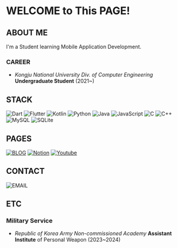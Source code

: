 # WELCOME to This PAGE!

## ABOUT ME
I'm a Student learning Mobile Application Development.

### CAREER
* *Kongju National University Div. of Computer Engineering* **Undergraduate Student** (2021~)

## STACK
![Dart](https://img.shields.io/badge/dart-%230175C2.svg?style=for-the-badge&logo=dart&logoColor=white) ![Flutter](https://img.shields.io/badge/Flutter-%2302569B.svg?style=for-the-badge&logo=Flutter&logoColor=white) ![Kotlin](https://img.shields.io/badge/kotlin-%230095D5.svg?style=for-the-badge&logo=kotlin&logoColor=white) 
![Python](https://img.shields.io/badge/python-3670A0?style=for-the-badge&logo=python&logoColor=ffdd54) ![Java](https://img.shields.io/badge/java-3a75af.svg?style=for-the-badge&logo=java&logoColor=white) ![JavaScript](https://img.shields.io/badge/javascript-%23323330.svg?style=for-the-badge&logo=javascript&logoColor=%23F7DF1E) ![C](https://img.shields.io/badge/c-A8B9CC.svg?style=for-the-badge&logo=c&logoColor=white) ![C++](https://img.shields.io/badge/c++-A8B9CC.svg?style=for-the-badge&logo=cplusplus&logoColor=white)
![MySQL](https://img.shields.io/badge/mysql-%2300f.svg?style=for-the-badge&logo=mysql&logoColor=white) ![SQLite](https://img.shields.io/badge/sqlite-%2307405e.svg?style=for-the-badge&logo=sqlite&logoColor=white) 

## PAGES
[![BLOG](https://img.shields.io/badge/blog-000000?style=for-the-badge&logo=tistory&logoColor=ffffff)](https://blog.etfactory.dev)
[![Notion](https://img.shields.io/badge/notion-181A1D?style=for-the-badge&logo=notion&logoColor=ffffff)](https://notion.etfactory.dev)
[![Youtube](https://img.shields.io/badge/youtube-FF0000?style=for-the-badge&logo=youtube&logoColor=ffffff)](https://youtube.etfactory.dev)

## CONTACT
![EMAIL](https://img.shields.io/badge/factory@etfactory.dev-0B0D0E.svg?style=for-the-badge&logo=mail.ru&logoColor=white)

## ETC
### Military Service
* *Republic of Korea Army Non-commissioned Academy* **Assistant Institute** of Personal Weapon (2023~2024)
